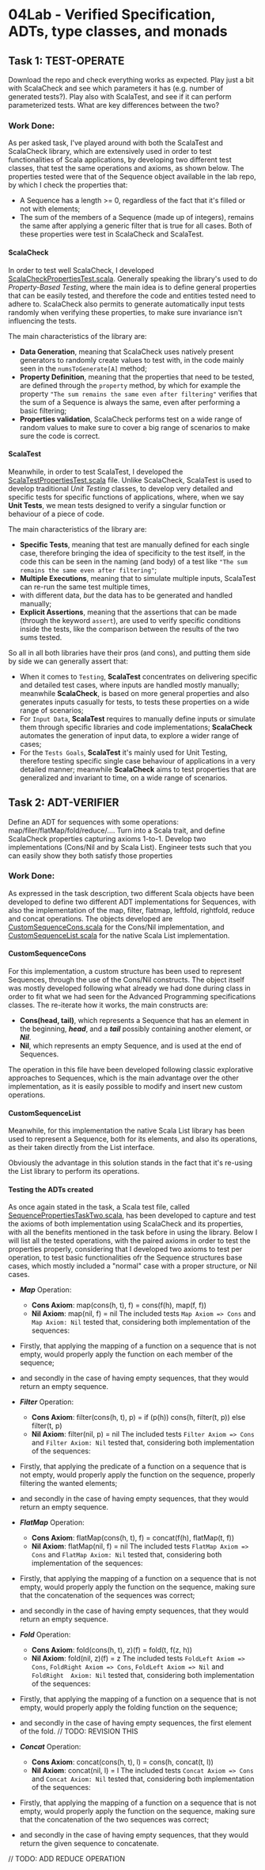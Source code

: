 # 04Lab - Verified Specification, ADTs, type classes, and monads

## Task 1: TEST-OPERATE

Download the repo and check everything works as expected. Play just a bit with ScalaCheck and see which parameters it 
has (e.g. number of generated tests?). Play also with ScalaTest, and see if it can perform parameterized tests. What 
are key differences between the two?

### Work Done:

As per asked task, I've played around with both the ScalaTest and ScalaCheck library, which are extensively used in order
to test functionalities of Scala applications, by developing two different test classes, that test the same operations
and axioms, as shown below. The properties tested were that of the Sequence object available in the lab repo, by which
I check the properties that:
* A Sequence has a length >= 0, regardless of the fact that it's filled or not with elements;
* The sum of the members of a Sequence (made up of integers), remains the same after applying a generic filter that is
true for all cases.
Both of these properties were test in ScalaCheck and ScalaTest.

#### ScalaCheck

In order to test well ScalaCheck, I developed 
[ScalaCheckPropertiesTest.scala](src/test/scala/u04/datastructures/task1/ScalaCheckPropertiesTest.scala). Generally
speaking the library's used to do *Property-Based Testing*, where the main idea is to define general properties that can
be easily tested, and therefore the code and entities tested need to adhere to. ScalaCheck also permits to generate
automatically input tests randomly when verifying these properties, to make sure invariance isn't influencing the tests.

The main characteristics of the library are:
* **Data Generation**, meaning that ScalaCheck uses natively present generators to randomly create values to test with,
in the code mainly seen in the `numsToGenerate[A]` method;
* **Property Definition**, meaning that the properties that need to be tested, are defined through the `property` method,
by which for example the property `"The sum remains the same even after filtering"` verifies that the sum of a Sequence
is always the same, even after performing a basic filtering;
* **Properties validation**, ScalaCheck performs test on a wide range of random values to make sure to cover a big range
of scenarios to make sure the code is correct.

#### ScalaTest

Meanwhile, in order to test ScalaTest, I developed the 
[ScalaTestPropertiesTest.scala](src/test/scala/u04/datastructures/task1/ScalaTestPropertiesTest.scala) file. Unlike
ScalaCheck, ScalaTest is used to develop traditional *Unit Testing* classes, to develop very detailed and specific tests
for specific functions of applications, where, when we say **Unit Tests**, we mean tests designed to verify a singular
function or behaviour of a piece of code.

The main characteristics of the library are:
* **Specific Tests**, meaning that test are manually defined for each single case, therefore bringing the idea of
specificity to the test itself, in the code this can be seen in the naming (and body) of a test like 
`"The sum remains the same even after filtering"`;
* **Multiple Executions**, meaning that to simulate multiple inputs, ScalaTest can re-run the same test multiple times,
* with different data, *but* the data has to be generated and handled manually;
* **Explicit Assertions**, meaning that the assertions that can be made (through the keyword `assert`), are used to
verify specific conditions inside the tests, like the comparison between the results of the two sums tested.

So all in all both libraries have their pros (and cons), and putting them side by side we can generally assert that:
* When it comes to `Testing`, **ScalaTest** concentrates on delivering specific and detailed test cases, where inputs are
handled mostly manually; meanwhile **ScalaCheck**, is based on more general properties and also generates inputs casually for
tests, to tests these properties on a wide range of scenarios;
* For `Input Data`, **ScalaTest** requires to manually define inputs or simulate them through specific libraries and code
implementations; **ScalaCheck** automates the generation of input data, to explore a wider range of cases;
* For the `Tests Goals`, **ScalaTest** it's mainly used for Unit Testing, therefore testing specific single case 
behaviour of applications in a very detailed manner; meanwhile **ScalaCheck** aims to test properties that are generalized
and invariant to time, on a wide range of scenarios.

## Task 2: ADT-VERIFIER

Define an ADT for sequences with some operations: map/filer/flatMap/fold/reduce/.... Turn into a Scala trait, and 
define ScalaCheck properties capturing axioms 1-to-1. Develop two implementations (Cons/Nil and by Scala List). Engineer 
tests such that you can easily show they both satisfy those properties

### Work Done:

As expressed in the task description, two different Scala objects have been developed to define two different 
ADT implementations for Sequences, with also the implementation of the map, filter, flatmap, leftfold, rightfold, reduce
and concat operations. The objects developed are 
[CustomSequenceCons.scala](src/main/scala/u04/adts/task2/CustomSequenceCons.scala) for the Cons/Nil implementation, and
[CustomSequenceList.scala](src/main/scala/u04/adts/task2/CustomSequenceList.scala) for the native Scala List implementation.

#### CustomSequenceCons

For this implementation, a custom structure has been used to represent Sequences, through the use of the Cons/Nil
constructs. The object itself was mostly developed following what already we had done during class in order to fit what
we had seen for the Advanced Programming specifications classes.
The re-iterate how it works, the main constructs are:
* **Cons(head, tail)**, which represents a Sequence that has an element in the beginning, ***head***, and a ***tail*** possibly
containing another element, or ***Nil***.
* **Nil**, which represents an empty Sequence, and is used at the end of Sequences.

The operation in this file have been developed following classic explorative approaches to Sequences, which is the main
advantage over the other implementation, as it is easily possible to modify and insert new custom operations.

#### CustomSequenceList

Meanwhile, for this implementation the native Scala List library has been used to represent a Sequence, both for its
elements, and also its operations, as their taken directly from the List interface.

Obviously the advantage in this solution stands in the fact that it's re-using the List library to perform its operations.

#### Testing the ADTs created
As once again stated in the task, a Scala test file, called 
[SequencePropertiesTaskTwo.scala](src/test/scala/u04/task2/SequencePropertiesTaskTwo.scala), has been developed to 
capture and test the axioms of both implementation using ScalaCheck and its properties, with all the benefits mentioned 
in the task before in using the library. Below I will list all the tested operations, with the paired axioms in order to
test the properties properly, considering that I developed two axioms to test per operation, to test basic functionalities
ofr the Sequence structures base cases, which mostly included a "normal" case with a proper structure, or Nil cases.

* ***Map*** Operation:
  * **Cons Axiom**: map(cons(h, t), f) = cons(f(h), map(f, f))
  * **Nil Axiom**: map(nil, f) = nil
The included tests `Map Axiom => Cons` and `Map Axiom: Nil` tested that, considering both implementation of the sequences:
* Firstly, that applying the mapping of a function on a sequence that is not empty, would properly apply the function 
on each member of the sequence;
* and secondly in the case of having empty sequences, that they would return an empty sequence.


* ***Filter*** Operation:
  * **Cons Axiom**: filter(cons(h, t), p) = if (p(h)) cons(h, filter(t, p)) else filter(t, p)
  * **Nil Axiom**: filter(nil, p) = nil
The included tests `Filter Axiom => Cons` and `Filter Axiom: Nil` tested that, considering both implementation of the sequences:
* Firstly, that applying the predicate of a function on a sequence that is not empty, would properly apply the function
on the sequence, properly filtering the wanted elements;
* and secondly in the case of having empty sequences, that they would return an empty sequence.


* ***FlatMap*** Operation:
  * **Cons Axiom**: flatMap(cons(h, t), f) = concat(f(h), flatMap(t, f))
  * **Nil Axiom**: flatMap(nil, f) = nil
The included tests `FlatMap Axiom => Cons` and `FlatMap Axiom: Nil` tested that, considering both implementation of the sequences:
* Firstly, that applying the mapping of a function on a sequence that is not empty, would properly apply the function
  on the sequence, making sure that the concatenation of the sequences was correct;
* and secondly in the case of having empty sequences, that they would return an empty sequence.


* ***Fold*** Operation:
  * **Cons Axiom**: fold(cons(h, t), z)(f) = fold(t, f(z, h))
  * **Nil Axiom**: fold(nil, z)(f) = z 
The included tests `FoldLeft Axiom => Cons`, `FoldRight Axiom => Cons`, `FoldLeft Axiom => Nil` and `FoldRight 
Axiom: Nil` tested that, considering both implementation of the sequences:
* Firstly, that applying the mapping of a function on a sequence that is not empty, would properly apply the folding 
function on the sequence;
* and secondly in the case of having empty sequences, the first element of the fold. // TODO: REVISION THIS


* ***Concat*** Operation:
    * **Cons Axiom**: concat(cons(h, t), l) = cons(h, concat(t, l))
    * **Nil Axiom**: concat(nil, l) = l 
The included tests `Concat Axiom => Cons` and `Concat Axiom: Nil` tested that, considering both implementation of the sequences:
* Firstly, that applying the mapping of a function on a sequence that is not empty, would properly apply the function
  on the sequence, making sure that the concatenation of the two sequences was correct;
* and secondly in the case of having empty sequences, that they would return the given sequence to concatenate.

// TODO: ADD REDUCE OPERATION